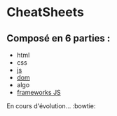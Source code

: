 # CheatSheets

## Composé en 6 parties :

- html
- css
- [js](js/resume.md)
- [dom](dom/resume.md)
- algo
- [frameworks JS](frameworksJS/vue.md)

En cours d'évolution... :bowtie:
